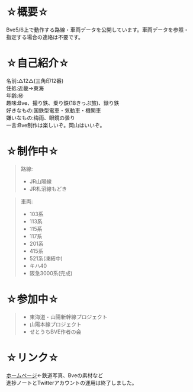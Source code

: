 # ☆概要☆
Bve5/6上で動作する路線・車両データを公開しています。車両データを参照・指定する場合の連絡は不要です。  
  
# ☆自己紹介☆  
名前:△12△(三角印12番)  
住処:近畿→東海  
年齢:㊙  
趣味:Bve、撮り鉄、乗り鉄(18きっぷ旅)、録り鉄  
好きなもの:国鉄型電車・気動車・機関車  
嫌いなもの:梅雨、眼鏡の曇り  
一言:Bve制作は楽しいぞ。岡山はいいぞ。  
  
# ☆制作中☆  
> 路線:  
> - JR山陽線  
> - JR札沼線もどき

> 車両:  
> - 103系  
> - 113系  
> - 115系  
> - 117系  
> - 201系  
> - 415系  
> - 521系(凍結中)  
> - キハ40  
> - 阪急3000系(完成)

# ☆参加中☆  
> - 東海道・山陽新幹線プロジェクト  
> - 山陽本線プロジェクト  
> - せとうちBVE作者の会  

# ☆リンク☆  
[ホームページ](http://sankakujirusi12.ninja-web.net/)←鉄道写真、Bveの素材など  
進捗ノートとTwitterアカウントの運用は終了しました。  
<!---
sankakujirusi12/sankakujirusi12 is a ✨ special ✨ repository because its `README.md` (this file) appears on your GitHub profile.
You can click the Preview link to take a look at your changes.
--->
